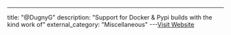 ---
title: "@DugnyG"
description: "Support for Docker & Pypi builds with the kind work of"
external_category: "Miscellaneous"
---[Visit Website](https://twitter.com/DugnyG)

